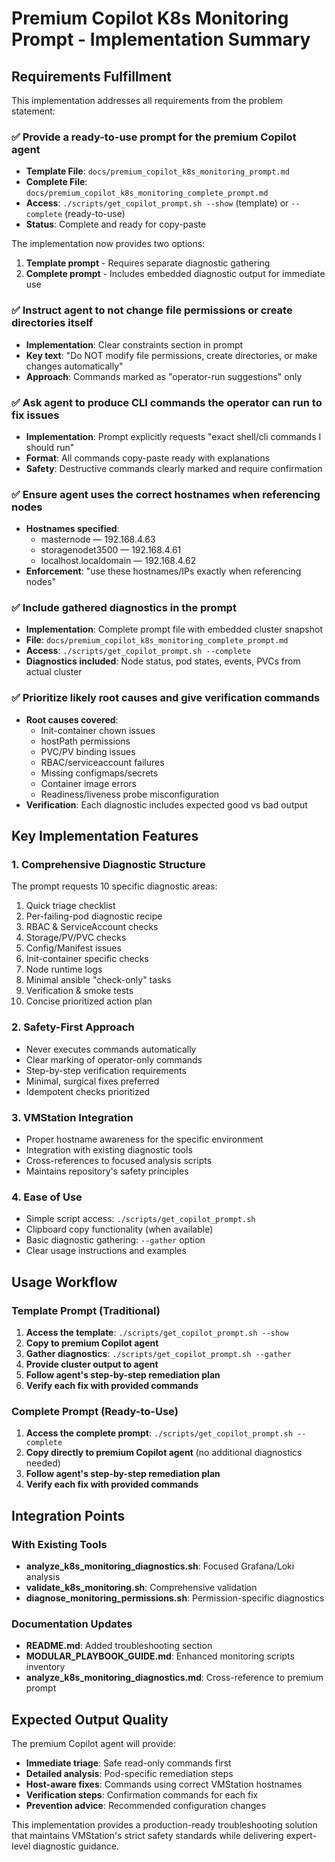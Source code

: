 # Premium Copilot K8s Monitoring Prompt - Implementation Summary

## Requirements Fulfillment

This implementation addresses all requirements from the problem statement:

### ✅ Provide a ready-to-use prompt for the premium Copilot agent
- **Template File**: `docs/premium_copilot_k8s_monitoring_prompt.md`
- **Complete File**: `docs/premium_copilot_k8s_monitoring_complete_prompt.md`
- **Access**: `./scripts/get_copilot_prompt.sh --show` (template) or `--complete` (ready-to-use)
- **Status**: Complete and ready for copy-paste

The implementation now provides two options:
1. **Template prompt** - Requires separate diagnostic gathering
2. **Complete prompt** - Includes embedded diagnostic output for immediate use

### ✅ Instruct agent to not change file permissions or create directories itself
- **Implementation**: Clear constraints section in prompt
- **Key text**: "Do NOT modify file permissions, create directories, or make changes automatically"
- **Approach**: Commands marked as "operator-run suggestions" only

### ✅ Ask agent to produce CLI commands the operator can run to fix issues
- **Implementation**: Prompt explicitly requests "exact shell/cli commands I should run"
- **Format**: All commands copy-paste ready with explanations
- **Safety**: Destructive commands clearly marked and require confirmation

### ✅ Ensure agent uses the correct hostnames when referencing nodes
- **Hostnames specified**: 
  - masternode — 192.168.4.63
  - storagenodet3500 — 192.168.4.61
  - localhost.localdomain — 192.168.4.62
- **Enforcement**: "use these hostnames/IPs exactly when referencing nodes"

### ✅ Include gathered diagnostics in the prompt
- **Implementation**: Complete prompt file with embedded cluster snapshot
- **File**: `docs/premium_copilot_k8s_monitoring_complete_prompt.md`
- **Access**: `./scripts/get_copilot_prompt.sh --complete`
- **Diagnostics included**: Node status, pod states, events, PVCs from actual cluster
### ✅ Prioritize likely root causes and give verification commands
- **Root causes covered**:
  - Init-container chown issues
  - hostPath permissions  
  - PVC/PV binding issues
  - RBAC/serviceaccount failures
  - Missing configmaps/secrets
  - Container image errors
  - Readiness/liveness probe misconfiguration
- **Verification**: Each diagnostic includes expected good vs bad output

## Key Implementation Features

### 1. Comprehensive Diagnostic Structure
The prompt requests 10 specific diagnostic areas:
1. Quick triage checklist
2. Per-failing-pod diagnostic recipe
3. RBAC & ServiceAccount checks
4. Storage/PV/PVC checks
5. Config/Manifest issues
6. Init-container specific checks
7. Node runtime logs
8. Minimal ansible "check-only" tasks
9. Verification & smoke tests
10. Concise prioritized action plan

### 2. Safety-First Approach
- Never executes commands automatically
- Clear marking of operator-only commands
- Step-by-step verification requirements
- Minimal, surgical fixes preferred
- Idempotent checks prioritized

### 3. VMStation Integration
- Proper hostname awareness for the specific environment
- Integration with existing diagnostic tools
- Cross-references to focused analysis scripts
- Maintains repository's safety principles

### 4. Ease of Use
- Simple script access: `./scripts/get_copilot_prompt.sh`
- Clipboard copy functionality (when available)
- Basic diagnostic gathering: `--gather` option
- Clear usage instructions and examples

## Usage Workflow

### Template Prompt (Traditional)
1. **Access the template**: `./scripts/get_copilot_prompt.sh --show`
2. **Copy to premium Copilot agent**
3. **Gather diagnostics**: `./scripts/get_copilot_prompt.sh --gather`
4. **Provide cluster output to agent**
5. **Follow agent's step-by-step remediation plan**
6. **Verify each fix with provided commands**

### Complete Prompt (Ready-to-Use)
1. **Access the complete prompt**: `./scripts/get_copilot_prompt.sh --complete`
2. **Copy directly to premium Copilot agent** (no additional diagnostics needed)
3. **Follow agent's step-by-step remediation plan**
4. **Verify each fix with provided commands**

## Integration Points

### With Existing Tools
- **analyze_k8s_monitoring_diagnostics.sh**: Focused Grafana/Loki analysis
- **validate_k8s_monitoring.sh**: Comprehensive validation
- **diagnose_monitoring_permissions.sh**: Permission-specific diagnostics

### Documentation Updates
- **README.md**: Added troubleshooting section
- **MODULAR_PLAYBOOK_GUIDE.md**: Enhanced monitoring scripts inventory
- **analyze_k8s_monitoring_diagnostics.md**: Cross-reference to premium prompt

## Expected Output Quality

The premium Copilot agent will provide:
- **Immediate triage**: Safe read-only commands first
- **Detailed analysis**: Pod-specific remediation steps
- **Host-aware fixes**: Commands using correct VMStation hostnames
- **Verification steps**: Confirmation commands for each fix
- **Prevention advice**: Recommended configuration changes

This implementation provides a production-ready troubleshooting solution that maintains VMStation's strict safety standards while delivering expert-level diagnostic guidance.